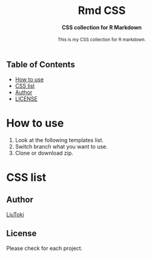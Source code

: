 <h1 align="center">Rmd CSS</h1>

<div align="center">
    <strong>CSS collection for R Markdown</strong>
</div>

<br/>

<div align="center">
    <sub>
        This is my CSS collection for R markdown.
    </sub>
</div>

<br/>

## Table of Contents
- [How to use](#how-to-use)
- [CSS list](#css-list)
- [Author](#author)
- [LICENSE](#license)

# How to use
1. Look at the following templates list.
1. Switch branch what you want to use.
1. Clone or download zip.

# CSS list

## Author
[LiuToki](https://github.com/LiuToki)

## License
Please check for each project.
